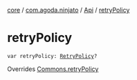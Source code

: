 [core](../../index.md) / [com.agoda.ninjato](../index.md) / [Api](index.md) / [retryPolicy](./retry-policy.md)

# retryPolicy

`var retryPolicy: `[`RetryPolicy`](../../com.agoda.ninjato.policy/-retry-policy/index.md)`?`

Overrides [Commons.retryPolicy](../../com.agoda.ninjato.dsl/-commons/retry-policy.md)

